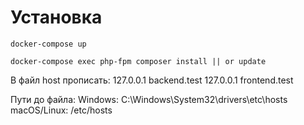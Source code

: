 # Установка
```shell
docker-compose up

docker-compose exec php-fpm composer install || or update

```

В файл host прописать:
127.0.0.1 backend.test
127.0.0.1 frontend.test

Пути до файла:
Windows: C:\Windows\System32\drivers\etc\hosts
macOS/Linux: /etc/hosts

